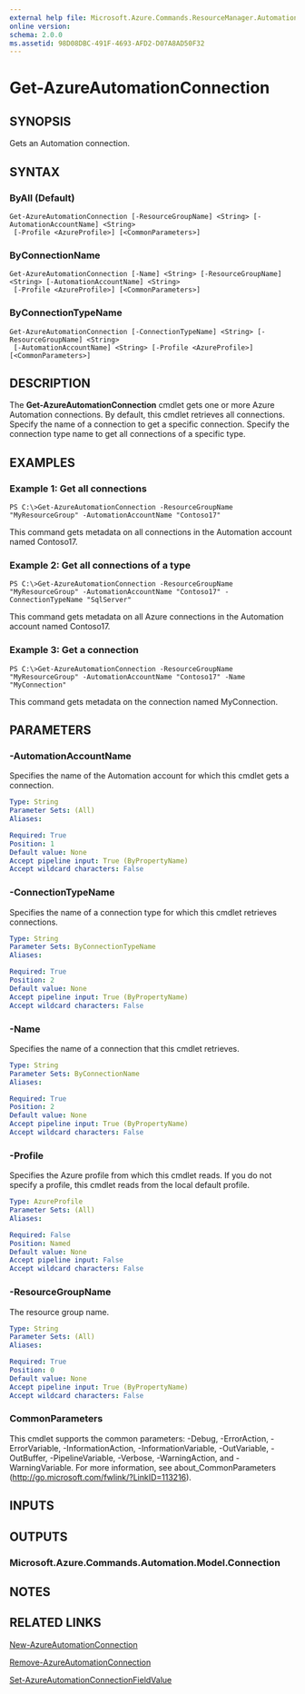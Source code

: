 ```yaml
---
external help file: Microsoft.Azure.Commands.ResourceManager.Automation.dll-Help.xml
online version: 
schema: 2.0.0
ms.assetid: 98D08DBC-491F-4693-AFD2-D07A8AD50F32
---
```


# Get-AzureAutomationConnection

## SYNOPSIS
Gets an Automation connection.

## SYNTAX

### ByAll (Default)
```
Get-AzureAutomationConnection [-ResourceGroupName] <String> [-AutomationAccountName] <String>
 [-Profile <AzureProfile>] [<CommonParameters>]
```

### ByConnectionName
```
Get-AzureAutomationConnection [-Name] <String> [-ResourceGroupName] <String> [-AutomationAccountName] <String>
 [-Profile <AzureProfile>] [<CommonParameters>]
```

### ByConnectionTypeName
```
Get-AzureAutomationConnection [-ConnectionTypeName] <String> [-ResourceGroupName] <String>
 [-AutomationAccountName] <String> [-Profile <AzureProfile>] [<CommonParameters>]
```

## DESCRIPTION
The **Get-AzureAutomationConnection** cmdlet gets one or more Azure Automation connections.
By default, this cmdlet retrieves all connections.
Specify the name of a connection to get a specific connection.
Specify the connection type name to get all connections of a specific type.

## EXAMPLES

### Example 1: Get all connections
```
PS C:\>Get-AzureAutomationConnection -ResourceGroupName "MyResourceGroup" -AutomationAccountName "Contoso17"
```

This command gets metadata on all connections in the Automation account named Contoso17.

### Example 2: Get all connections of a type
```
PS C:\>Get-AzureAutomationConnection -ResourceGroupName "MyResourceGroup" -AutomationAccountName "Contoso17" -ConnectionTypeName "SqlServer"
```

This command gets metadata on all Azure connections in the Automation account named Contoso17.

### Example 3: Get a connection
```
PS C:\>Get-AzureAutomationConnection -ResourceGroupName "MyResourceGroup" -AutomationAccountName "Contoso17" -Name "MyConnection"
```

This command gets metadata on the connection named MyConnection.

## PARAMETERS

### -AutomationAccountName
Specifies the name of the Automation account for which this cmdlet gets a connection.

```yaml
Type: String
Parameter Sets: (All)
Aliases: 

Required: True
Position: 1
Default value: None
Accept pipeline input: True (ByPropertyName)
Accept wildcard characters: False
```

### -ConnectionTypeName
Specifies the name of a connection type for which this cmdlet retrieves connections.

```yaml
Type: String
Parameter Sets: ByConnectionTypeName
Aliases: 

Required: True
Position: 2
Default value: None
Accept pipeline input: True (ByPropertyName)
Accept wildcard characters: False
```

### -Name
Specifies the name of a connection that this cmdlet retrieves.

```yaml
Type: String
Parameter Sets: ByConnectionName
Aliases: 

Required: True
Position: 2
Default value: None
Accept pipeline input: True (ByPropertyName)
Accept wildcard characters: False
```

### -Profile
Specifies the Azure profile from which this cmdlet reads.
If you do not specify a profile, this cmdlet reads from the local default profile.

```yaml
Type: AzureProfile
Parameter Sets: (All)
Aliases: 

Required: False
Position: Named
Default value: None
Accept pipeline input: False
Accept wildcard characters: False
```

### -ResourceGroupName
The resource group name.

```yaml
Type: String
Parameter Sets: (All)
Aliases: 

Required: True
Position: 0
Default value: None
Accept pipeline input: True (ByPropertyName)
Accept wildcard characters: False
```

### CommonParameters
This cmdlet supports the common parameters: -Debug, -ErrorAction, -ErrorVariable, -InformationAction, -InformationVariable, -OutVariable, -OutBuffer, -PipelineVariable, -Verbose, -WarningAction, and -WarningVariable. For more information, see about_CommonParameters (http://go.microsoft.com/fwlink/?LinkID=113216).

## INPUTS

## OUTPUTS

### Microsoft.Azure.Commands.Automation.Model.Connection

## NOTES

## RELATED LINKS

[New-AzureAutomationConnection](./New-AzureAutomationConnection.md)

[Remove-AzureAutomationConnection](./Remove-AzureAutomationConnection.md)

[Set-AzureAutomationConnectionFieldValue](./Set-AzureAutomationConnectionFieldValue.md)


